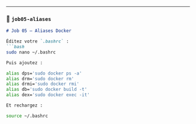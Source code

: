 
---

### 📁 `job05-aliases`

```markdown
# Job 05 — Aliases Docker

Éditez votre `.bashrc` :
```bash
sudo nano ~/.bashrc

Puis ajoutez :

alias dps='sudo docker ps -a'
alias drm='sudo docker rm'
alias drmi='sudo docker rmi'
alias db='sudo docker build -t'
alias dex='sudo docker exec -it'

Et rechargez : 

source ~/.bashrc

